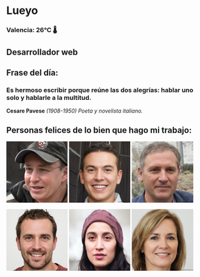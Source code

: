 # Lueyo
### Valencia:  26°C 🌡️
## Desarrollador web
## Frase del día:
<!-- START QUOTE -->
### Es hermoso escribir porque reúne las dos alegrías: hablar uno solo y hablarle a la multitud.
**Cesare Pavese** *(1908-1950) Poeta y novelista italiano.*
<!-- END QUOTE -->






## Personas felices de lo bien que hago mi trabajo:

<p float="left">
  <img src="src/image_0.png" width="32%" />
  <img src="src/image_1.png" width="32%" /> 
  <img src="src/image_2.png" width="32%" />
</p>
<p float="left">
  <img src="src/image_3.png" width="32%" />
  <img src="src/image_4.png" width="32%" /> 
  <img src="src/image_5.png" width="32%" />
</p>
